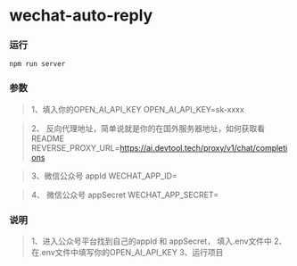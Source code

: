 # wechat-auto-reply

### 运行
```
npm run server
```

### 参数
> 1、填入你的OPEN_AI_API_KEY
> OPEN_AI_API_KEY=sk-xxxx

> 2、 反向代理地址，简单说就是你的在国外服务器地址，如何获取看README
> REVERSE_PROXY_URL=https://ai.devtool.tech/proxy/v1/chat/completions

> 3、微信公众号 appId
> WECHAT_APP_ID=

> 4、 微信公众号 appSecret
> WECHAT_APP_SECRET=

### 说明
> 1、进入公众号平台找到自己的appId 和 appSecret， 填入.env文件中
> 2、在.env文件中填写你的OPEN_AI_API_KEY
> 3、运行项目
